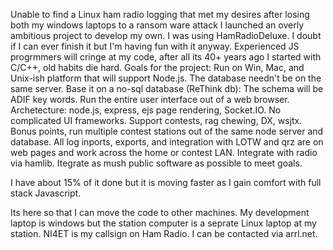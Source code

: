 Unable to find a Linux ham radio logging that met my desires after losing both my windows laptops to a ransom ware attack I launched an overly ambitious project to develop my own. I was using HamRadioDeluxe.  I doubt if I can ever finish it but I'm having fun with it anyway. Experienced JS progrmmers will cringe at my code, after all its 40+ years ago I started with C/C++, old habits die hard.
Goals for the project:
  Run on Win, Mac, and Unix-ish platform that will support Node.js. The database needn't be on the same server.
  Base it on a no-sql database (ReThink db): The schema will be ADIF key words.
  Run the entire user interface out of a web browser.
  Archetecture: node.js, express, ejs page rendering, Socket.IO.   No complicated UI frameworks.
  Support contests, rag chewing, DX, wsjtx.
  Bonus points, run multiple contest stations out of the same node server and database.
  All log inports, exports, and integration with LOTW and qrz are on web pages and work across the home or contest LAN.
  Integrate with radio via hamlib.
  Itegrate as mush public software as possible to meet goals.

  I have about 15% of it done but it is moving faster as I gain comfort with full stack Javascript.
  
  Its here so that I can move the code to other machines.  My development laptop is windows but the station computer is a seprate Linux laptop at my station.
  NI4ET is my callsign on Ham Radio.  I can be contacted via arrl.net.
  
